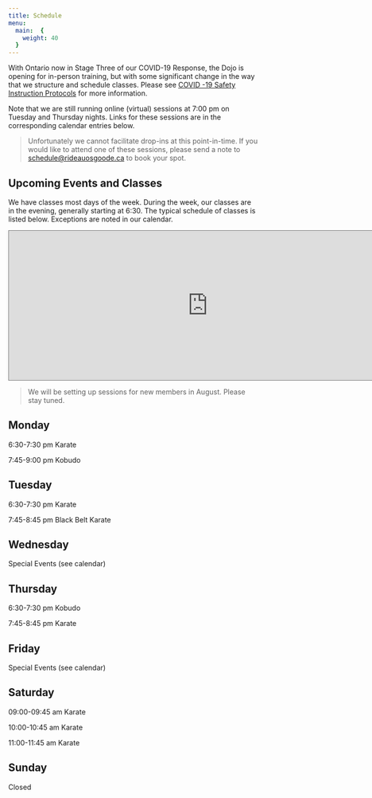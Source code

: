 ```yaml
---
title: Schedule
menu: 
  main:  {
    weight: 40
  }
---
```


With Ontario now in Stage Three of our COVID-19 Response, the Dojo is opening for in-person training, but with some significant change in the way that we structure and schedule classes. Please see [COVID -19 Safety Instruction Protocols](/covid) for more information.

Note that we are still running online (virtual) sessions at 7:00 pm on Tuesday and Thursday nights. Links for these sessions are in the corresponding calendar entries below.

> Unfortunately we cannot facilitate drop-ins at this point-in-time. If you would like to attend one of these sessions, please send a note to [schedule@rideauosgoode.ca](schedule@rideauosgoode.ca) to book your spot.

## Upcoming Events and Classes

We have classes most days of the week. During the week, our classes are in the evening, generally starting at 6:30. The typical schedule of classes is listed below. Exceptions are noted in our calendar.

<iframe src="https://calendar.google.com/calendar/embed?height=300&amp;wkst=1&amp;bgcolor=%23ffffff&amp;ctz=America%2FToronto&amp;src=MTZxOGkybGpucXFsdHZ2MmY0N2E0bTBlbTBAZ3JvdXAuY2FsZW5kYXIuZ29vZ2xlLmNvbQ&amp;color=%23A79B8E&amp;mode=AGENDA" style="border:solid 1px #777" width="800" height="300" frameborder="0" scrolling="no"></iframe>

> We will be setting up sessions for new members in August. Please stay tuned.

## Monday

6:30-7:30 pm Karate

7:45-9:00 pm Kobudo

## Tuesday

6:30-7:30 pm Karate

7:45-8:45 pm Black Belt Karate

## Wednesday

Special Events (see calendar)

## Thursday

6:30-7:30 pm Kobudo

7:45-8:45 pm Karate

## Friday

Special Events (see calendar)

## Saturday

09:00-09:45 am Karate

10:00-10:45 am Karate

11:00-11:45 am Karate

## Sunday

Closed